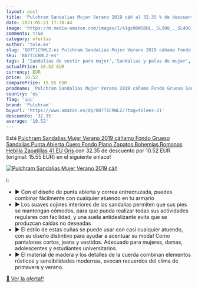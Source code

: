 ```yaml
---
layout: post
title: 'Pulchram Sandalias Mujer Verano 2019 cáñ al 32.35 % de descuento'
date: 2021-05-21 17:38:44
image: 'https://m.media-amazon.com/images/I/41gx98WGBUL._SL500_._SL400_.jpg'
comments: true
category: ofertas
author: 'tole.es'
slug: 'B07T1CRWLZ-es Pulchram Sandalias Mujer Verano 2019 cáñamo Fondo Grueso...'
sku: 'B07T1CRWLZ-es'
tags: [ 'Sandalias de vestir para mujer','Sandalias y palas de mujer','Zapatos','Zapatos para mujer','Zapatos y complementos','pulchram','zapatos', ]
actualPrice: 10.52 EUR
currency: EUR
price: 10.52
comparePrice: 15.55 EUR
prodname: 'Pulchram Sandalias Mujer Verano 2019 cáñamo Fondo Grueso Sandalias Punta Abierta Cuero Fondo Plano Zapatos Bohemias Romanas Hebilla Zapatillas  41 EU  Gris '
country: 'es'
flag: '🇪🇸'
brand: 'Pulchram'
buyurl: 'https://www.amazon.es/dp/B07T1CRWLZ/?tag=tolees-21'
descuento: '32.35'
average: '10.52'
---
```


Está [Pulchram Sandalias Mujer Verano 2019 cáñamo Fondo Grueso Sandalias Punta Abierta Cuero Fondo Plano Zapatos Bohemias Romanas Hebilla Zapatillas  41 EU  Gris ](https://www.amazon.es/dp/B07T1CRWLZ/?tag=tolees-21) con 32.35 de descuento por 10.52 EUR (original: 15.55 EUR) en el siguiente enlace!

[![Pulchram Sandalias Mujer Verano 2019 cáñ](https://m.media-amazon.com/images/I/41gx98WGBUL._SL500_._SL400_.jpg)](https://www.amazon.es/dp/B07T1CRWLZ/?tag=tolees-21)

ℹ️:

- ▶ Con el diseño de punta abierta y correa entrecruzada, puedes combinar fácilmente con cualquier atuendo en tu armario
- ▶ Los suaves cojines interiores de las sandalias permiten que sus pies se mantengan cómodos, para que pueda realizar todas sus actividades regulares con facilidad, y una suela antideslizante evita que se produzcan caídas no deseadas
- ▶ El estilo de estas cuñas se puede usar con casi cualquier atuendo, con su diseño distintivo para ayudar a acentuar su moda! Como pantalones cortos, jeans y vestidos. Adecuado para mujeres, damas, adolescentes y estudiantes universitarios.
- ▶ El material de madera y los detalles de la cuerda combinan elementos rústicos y sensibilidades modernas, evocan recuerdos del clima de primavera y verano.

[🛒 Ver la oferta!!](https://www.amazon.es/dp/B07T1CRWLZ/?tag=tolees-21)
